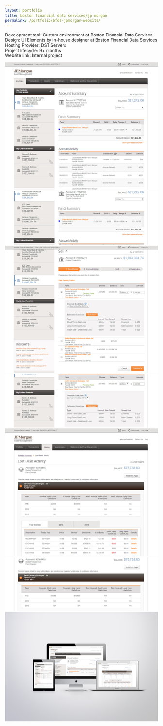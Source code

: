 ```yaml
---
layout: portfolio
title: boston financial data services/jp morgan
permalink: /portfolio/bfds-jpmorgan-website/
---
```


Development tool: Custom environment at Boston Financial Data Services     
Design: UI Elements by in-house designer at Boston Financial Data Services
Hosting Provider: DST Servers  
Project lifecycle: 9+ months  
Website link: Internal project  

<img src="/img/full/bfds/jpm/full-bfds-jpm-page1.png">

<img src="/img/full/bfds/jpm/full-bfds-jpm-page2.png">

<img src="/img/full/bfds/jpm/full-bfds-jpm-page3.png">

<img src="/img/full/bfds/jpm/full-bfds-jpm-page4.png">

<img src="/img/full/bfds/jpm/full-bfds-jpm-page5.png">

<img src="/img/full/bfds/jpm/full-bfds-jpm-page6.png">

<img src="/img/full/bfds/jpm/full-bfds-jpm-set.png">